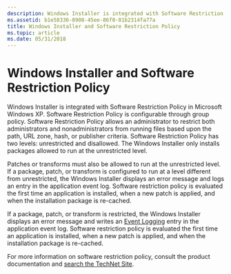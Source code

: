 ```yaml
---
description: Windows Installer is integrated with Software Restriction Policy in Microsoft Windows XP.
ms.assetid: b1e58336-8908-45ee-86f0-81b2314fa77a
title: Windows Installer and Software Restriction Policy
ms.topic: article
ms.date: 05/31/2018
---
```


# Windows Installer and Software Restriction Policy

Windows Installer is integrated with Software Restriction Policy in Microsoft Windows XP. Software Restriction Policy is configurable through group policy. Software Restriction Policy allows an administrator to restrict both administrators and nonadministrators from running files based upon the path, URL zone, hash, or publisher criteria. Software Restriction Policy has two levels: unrestricted and disallowed. The Windows Installer only installs packages allowed to run at the unrestricted level.

Patches or transforms must also be allowed to run at the unrestricted level. If a package, patch, or transform is configured to run at a level different from unrestricted, the Windows Installer displays an error message and logs an entry in the application event log. Software restriction policy is evaluated the first time an application is installed, when a new patch is applied, and when the installation package is re-cached.

If a package, patch, or transform is restricted, the Windows Installer displays an error message and writes an [Event Logging](event-logging.md) entry in the application event log. Software restriction policy is evaluated the first time an application is installed, when a new patch is applied, and when the installation package is re-cached.

For more information on software restriction policy, consult the product documentation and [search the TechNet Site](https://www.microsoft.com/technet/sitemap.mspx).

 

 



